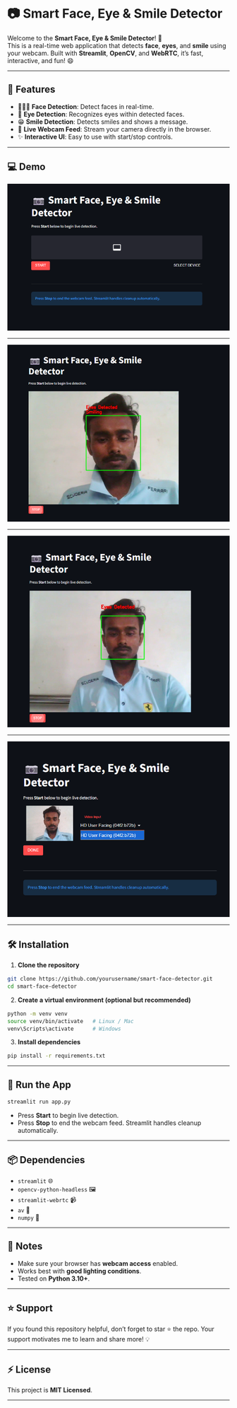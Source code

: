 # 📷 Smart Face, Eye & Smile Detector

Welcome to the **Smart Face, Eye & Smile Detector**! 🎉  
This is a real-time web application that detects **face**, **eyes**, and **smile** using your webcam. Built with **Streamlit**, **OpenCV**, and **WebRTC**, it’s fast, interactive, and fun! 😄

---

## 🚀 Features

- 🧑‍🤝‍🧑 **Face Detection**: Detect faces in real-time.  
- 👀 **Eye Detection**: Recognizes eyes within detected faces.  
- 😁 **Smile Detection**: Detects smiles and shows a message.  
- 🎥 **Live Webcam Feed**: Stream your camera directly in the browser.  
- ✨ **Interactive UI**: Easy to use with start/stop controls.  

---

## 💻 Demo

![Demo GIF or Screenshot](1.png)  

---

![Demo GIF or Screenshot](2.png)  

---

![Demo GIF or Screenshot](3.png)  

---

![Demo GIF or Screenshot](4.png)  

---

## 🛠️ Installation

1. **Clone the repository**

```bash
git clone https://github.com/yourusername/smart-face-detector.git
cd smart-face-detector
````

2. **Create a virtual environment (optional but recommended)**

```bash
python -m venv venv
source venv/bin/activate   # Linux / Mac
venv\Scripts\activate      # Windows
```

3. **Install dependencies**

```bash
pip install -r requirements.txt
```

---

## 🚀 Run the App

```bash
streamlit run app.py
```

* Press **Start** to begin live detection.
* Press **Stop** to end the webcam feed. Streamlit handles cleanup automatically.

---

## 📦 Dependencies

* `streamlit` 🌐
* `opencv-python-headless` 🖼️
* `streamlit-webrtc` 📹
* `av` 🔄
* `numpy` 🔢

---

## 📝 Notes

* Make sure your browser has **webcam access** enabled.
* Works best with **good lighting conditions**.
* Tested on **Python 3.10+**.

---

## ⭐ Support
If you found this repository helpful, don’t forget to star ⭐ the repo.
Your support motivates me to learn and share more! 💡

---

## ⚡ License

This project is **MIT Licensed**.

---
